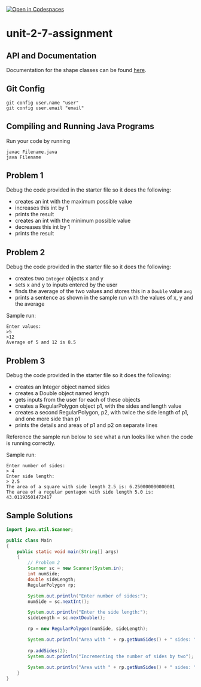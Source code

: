[![Open in Codespaces](https://classroom.github.com/assets/launch-codespace-2972f46106e565e64193e422d61a12cf1da4916b45550586e14ef0a7c637dd04.svg)](https://classroom.github.com/open-in-codespaces?assignment_repo_id=16453223)
# unit-2-7-assignment

## API and Documentation
Documentation for the shape classes can be found [here](https://coderunner.projectstem.org/docs/shapes/index.html).

## Git Config
```
git config user.name "user"
git config user.email "email"
```

## Compiling and Running Java Programs
Run your code by running
```
javac Filename.java
java Filename
```

## Problem 1
Debug the code provided in the starter file so it does the following:

* creates an int with the maximum possible value
* increases this int by 1
* prints the result
* creates an int with the minimum possible value
* decreases this int by 1
* prints the result

## Problem 2
Debug the code provided in the starter file so it does the following:

* creates two `Integer` objects x and y
* sets x and y to inputs entered by the user
* finds the average of the two values and stores this in a `Double` value `avg`
* prints a sentence as shown in the sample run with the values of x, y and the average

Sample run:
```
Enter values:
>5
>12
Average of 5 and 12 is 8.5
```

## Problem 3
Debug the code provided in the starter file so it does the following:

* creates an Integer object named sides
* creates a Double object named length
* gets inputs from the user for each of these objects
* creates a RegularPolygon object p1, with the sides and length value
* creates a second RegularPolygon, p2, with twice the side length of p1, and one more side than p1
* prints the details and areas of p1 and p2 on separate lines

Reference the sample run below to see what a run looks like when the code is running correctly.

Sample run:
```
Enter number of sides:
> 4
Enter side length:
> 2.5
The area of a square with side length 2.5 is: 6.250000000000001
The area of a regular pentagon with side length 5.0 is: 43.01193501472417
```

## Sample Solutions
```java
import java.util.Scanner;

public class Main
{
	public static void main(String[] args)
	{
		// Problem 2
		Scanner sc = new Scanner(System.in);
		int numSide;
		double sideLength;
		RegularPolygon rp;

		System.out.println("Enter number of sides:");
		numSide = sc.nextInt();

		System.out.println("Enter the side length:");
		sideLength = sc.nextDouble();

		rp = new RegularPolygon(numSide, sideLength);

		System.out.println("Area with " + rp.getNumSides() + " sides: " + rp.getArea());
		
		rp.addSides(2);
		System.out.println("Incrementing the number of sides by two");
		
		System.out.println("Area with " + rp.getNumSides() + " sides: " + rp.getArea());
	}
}
```
